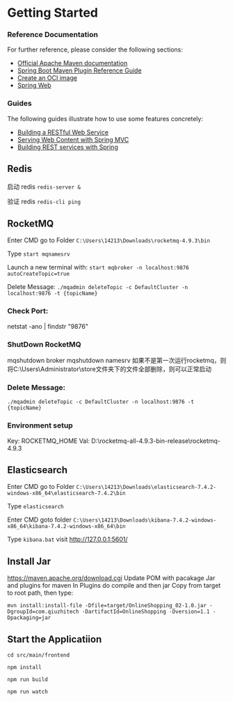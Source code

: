 # Getting Started

### Reference Documentation
For further reference, please consider the following sections:

* [Official Apache Maven documentation](https://maven.apache.org/guides/index.html)
* [Spring Boot Maven Plugin Reference Guide](https://docs.spring.io/spring-boot/docs/3.1.2/maven-plugin/reference/html/)
* [Create an OCI image](https://docs.spring.io/spring-boot/docs/3.1.2/maven-plugin/reference/html/#build-image)
* [Spring Web](https://docs.spring.io/spring-boot/docs/3.1.2/reference/htmlsingle/index.html#web)

### Guides
The following guides illustrate how to use some features concretely:

* [Building a RESTful Web Service](https://spring.io/guides/gs/rest-service/)
* [Serving Web Content with Spring MVC](https://spring.io/guides/gs/serving-web-content/)
* [Building REST services with Spring](https://spring.io/guides/tutorials/rest/)

## Redis
启动 redis
`redis-server &`

验证 redis
`redis-cli ping`

## RocketMQ
Enter CMD go to Folder `C:\Users\14213\Downloads\rocketmq-4.9.3\bin`

Type
`start mqnamesrv`

Launch a new terminal with:
`start mqbroker -n localhost:9876 autoCreateTopic=true`

Delete Message:
`./mqadmin deleteTopic -c DefaultCluster -n localhost:9876 -t {topicName}`
### Check Port:
netstat -ano | findstr "9876"
### ShutDown RocketMQ
mqshutdown broker
mqshutdown namesrv
如果不是第一次运行rocketmq，则将C:\Users\Administrator\store文件夹下的文件全部删除，则可以正常启动
### Delete Message:
`./mqadmin deleteTopic -c DefaultCluster -n localhost:9876 -t {topicName}`
### Environment setup
Key: ROCKETMQ_HOME
Val: D:\rocketmq-all-4.9.3-bin-release\rocketmq-4.9.3
## Elasticsearch
Enter CMD go to Folder `C:\Users\14213\Downloads\elasticsearch-7.4.2-windows-x86_64\elasticsearch-7.4.2\bin`

Type `elasticsearch`

Enter CMD goto folder `C:\Users\14213\Downloads\kibana-7.4.2-windows-x86_64\kibana-7.4.2-windows-x86_64\bin`

Type `kibana.bat`
visit http://127.0.0.1:5601/


## Install Jar
https://maven.apache.org/download.cgi
Update POM with pacakage Jar and plugins for maven
In Plugins do compile and then jar
Copy from target to root path, then type:
```
mvn install:install-file -Dfile=target/OnlineShopping_02-1.0.jar -DgroupId=com.qiuzhitech -DartifactId=OnlineShopping -Dversion=1.1 -Dpackaging=jar
```

## Start the Applicatiion
`cd src/main/frontend`

`npm install`

`npm run build`

`npm run watch`